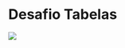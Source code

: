 <h1> Desafio Tabelas </h1>
<img src="https://user-images.githubusercontent.com/88753616/235808253-d671ddc8-0cbd-49f5-b803-28f0b7ec00b4.png"/>
